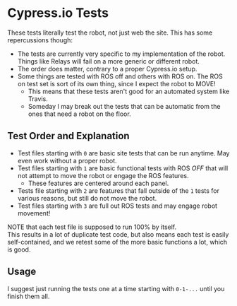 # Cypress.io Tests

These tests literally test the robot, not just web the site. This has some repercussions though:

* The tests are currently very specific to my implementation of the robot. Things like Relays will fail on a more generic or different robot.
* The order does matter, contrary to a proper Cypress.io setup.
* Some things are tested with ROS off and others with ROS on. The ROS on test set is sort of its own thing, since I expect the robot to MOVE!  
    * This means that these tests aren't good for an automated system like Travis.
    * Someday I may break out the tests that can be automatic from the ones that need a robot on the floor. 

## Test Order and Explanation

* Test files starting with `0` are basic site tests that can be run anytime. May even work without a proper robot.
* Test files starting with `1` are basic functional tests with ROS *OFF* that will not attempt to move the robot or engage the ROS features.
    * These features are centered around each panel. 
* Tests file starting with `2` are features that fall outside of the `1` tests for various reasons, but still do not move the robot.
* Test files starting with `3` are full out ROS tests and may engage robot movement!
  
NOTE that each test file is supposed to run 100% by itself.  
This results in a lot of duplicate test code, but also means each test is easily self-contained, and we retest some of the more basic functions a lot, which is good.  

## Usage
I suggest just running the tests one at a time starting with `0-1-...` until you finish them all.

